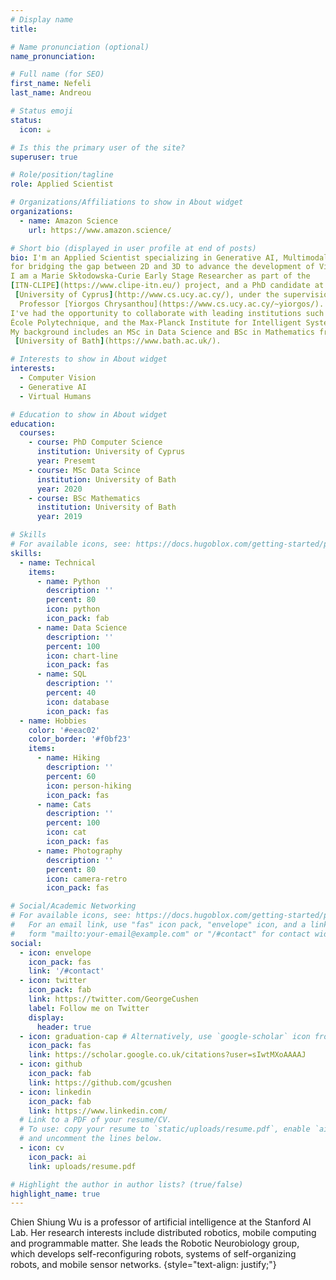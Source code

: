 ```yaml
---
# Display name
title: 

# Name pronunciation (optional)
name_pronunciation: 

# Full name (for SEO)
first_name: Nefeli
last_name: Andreou

# Status emoji
status:
  icon: ☕️

# Is this the primary user of the site?
superuser: true

# Role/position/tagline
role: Applied Scientist

# Organizations/Affiliations to show in About widget
organizations:
  - name: Amazon Science
    url: https://www.amazon.science/

# Short bio (displayed in user profile at end of posts)
bio: I'm an Applied Scientist specializing in Generative AI, Multimodal Learning, and techniques 
for bridging the gap between 2D and 3D to advance the development of Virtual Humans. 
I am a Marie Skłodowska-Curie Early Stage Researcher as part of the 
[ITN-CLIPE](https://www.clipe-itn.eu/) project, and a PhD candidate at the
 [University of Cyprus](http://www.cs.ucy.ac.cy/), under the supervision of
  Professor [Yiorgos Chrysanthou](https://www.cs.ucy.ac.cy/~yiorgos/). 
I've had the opportunity to collaborate with leading institutions such as Amazon, 
École Polytechnique, and the Max-Planck Institute for Intelligent Systems.
My background includes an MSc in Data Science and BSc in Mathematics from the
 [University of Bath](https://www.bath.ac.uk/). 

# Interests to show in About widget
interests:
  - Computer Vision
  - Generative AI
  - Virtual Humans

# Education to show in About widget
education:
  courses:
    - course: PhD Computer Science
      institution: University of Cyprus
      year: Presemt
    - course: MSc Data Scince
      institution: University of Bath
      year: 2020
    - course: BSc Mathematics
      institution: University of Bath
      year: 2019

# Skills
# For available icons, see: https://docs.hugoblox.com/getting-started/page-builder/#icons
skills:
  - name: Technical
    items:
      - name: Python
        description: ''
        percent: 80
        icon: python
        icon_pack: fab
      - name: Data Science
        description: ''
        percent: 100
        icon: chart-line
        icon_pack: fas
      - name: SQL
        description: ''
        percent: 40
        icon: database
        icon_pack: fas
  - name: Hobbies
    color: '#eeac02'
    color_border: '#f0bf23'
    items:
      - name: Hiking
        description: ''
        percent: 60
        icon: person-hiking
        icon_pack: fas
      - name: Cats
        description: ''
        percent: 100
        icon: cat
        icon_pack: fas
      - name: Photography
        description: ''
        percent: 80
        icon: camera-retro
        icon_pack: fas

# Social/Academic Networking
# For available icons, see: https://docs.hugoblox.com/getting-started/page-builder/#icons
#   For an email link, use "fas" icon pack, "envelope" icon, and a link in the
#   form "mailto:your-email@example.com" or "/#contact" for contact widget.
social:
  - icon: envelope
    icon_pack: fas
    link: '/#contact'
  - icon: twitter
    icon_pack: fab
    link: https://twitter.com/GeorgeCushen
    label: Follow me on Twitter
    display:
      header: true
  - icon: graduation-cap # Alternatively, use `google-scholar` icon from `ai` icon pack
    icon_pack: fas
    link: https://scholar.google.co.uk/citations?user=sIwtMXoAAAAJ
  - icon: github
    icon_pack: fab
    link: https://github.com/gcushen
  - icon: linkedin
    icon_pack: fab
    link: https://www.linkedin.com/
  # Link to a PDF of your resume/CV.
  # To use: copy your resume to `static/uploads/resume.pdf`, enable `ai` icons in `params.yaml`,
  # and uncomment the lines below.
  - icon: cv
    icon_pack: ai
    link: uploads/resume.pdf

# Highlight the author in author lists? (true/false)
highlight_name: true
---
```


Chien Shiung Wu is a professor of artificial intelligence at the Stanford AI Lab. Her research interests include distributed robotics, mobile computing and programmable matter. She leads the Robotic Neurobiology group, which develops self-reconfiguring robots, systems of self-organizing robots, and mobile sensor networks.
{style="text-align: justify;"}

